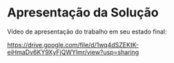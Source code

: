 # Apresentação da Solução

Vídeo de apresentação do trabalho em seu estado final:

https://drive.google.com/file/d/1wq4dSZEKtK-eiHmaDv6KY9XyFjQWYlmr/view?usp=sharing
